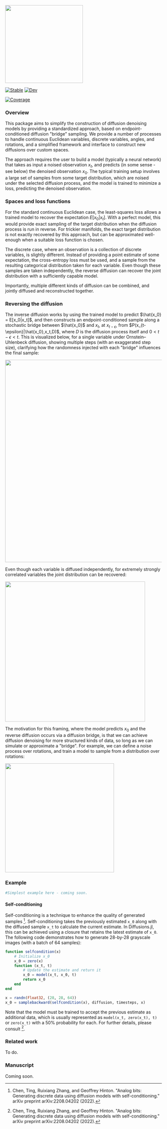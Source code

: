 
<img src="https://user-images.githubusercontent.com/1152087/229270888-239e6883-a405-4e4e-a976-efc8ce31e35e.svg" width="250">

[![Stable](https://img.shields.io/badge/docs-stable-blue.svg)](https://murrellb.github.io/Diffusions.jl/stable/)
[![Dev](https://img.shields.io/badge/docs-dev-blue.svg)](https://murrellb.github.io/Diffusions.jl/dev/)
<!--- [![Build Status](https://github.com/murrellb/Diffusions.jl/actions/workflows/CI.yml/badge.svg?branch=main)](https://github.com/murrellb/Diffusions.jl/actions/workflows/CI.yml?query=branch%3Amain)--->
[![Coverage](https://codecov.io/gh/murrellb/Diffusions.jl/branch/main/graph/badge.svg)](https://codecov.io/gh/murrellb/Diffusions.jl)

### Overview

This package aims to simplify the construction of diffusion denoising models by providing a standardized approach, based on endpoint-conditioned diffusion "bridge" sampling. We provide a number of processes to handle continuous Euclidean variables, discrete variables, angles, and rotations, and a simplified framework and interface to construct new diffusions over custom spaces.

The approach requires the user to build a model (typically a neural network) that takes as input a noised observation $x_t$, and predicts (in some sense - see below) the denoised observation $x_0$. The typical training setup involves a large set of samples from some target distribution, which are noised under the selected diffusion process, and the model is trained to minimize a loss, predicting the denoised observation.

### Spaces and loss functions

For the standard continuous Euclidean case, the least-squares loss allows a trained model to recover the expectation $E[x_0|x_t]$. With a perfect model, this would provide exact sampling of the target distribution when the diffusion process is run in reverse. For trickier manifolds, the exact target distribution is not exactly recovered by this approach, but can be approximated well-enough when a suitable loss function is chosen.

The discrete case, where an observation is a collection of discrete variables, is slightly different. Instead of providing a point estimate of some expectation, the cross-entropy loss must be used, and a sample from the resulting categorical distribution taken for each variable. Even though these samples are taken independently, the reverse diffusion can recover the joint distribution with a sufficiently capable model.

Importantly, multiple different kinds of diffusion can be combined, and jointly diffused and reconstructed together.

### Reversing the diffusion

The inverse diffusion works by using the trained model to predict $\hat{x_0} = E[x_0|x_t]$, and then constructs an endpoint-conditioned sample along a stochastic bridge between $\hat{x_0}$ and $x_t$, at $x_{t-\epsilon}$, from $P(x_{t-\epsilon}|\hat{x_0},x_t,D)$, where $D$ is the diffusion process itself and $0 < t-\epsilon < t$. This is visualized below, for a single variable under Ornstein–Uhlenbeck diffusion, showing multiple steps (with an exaggerated step size), clarifying how the randomness injected with each "bridge" influences the final sample:

<img src="https://user-images.githubusercontent.com/1152087/224138792-15dd802b-3e23-43bc-8e11-e332ce41d7a9.svg" width="650" background-color="white">

Even though each variable is diffused independently, for extremely strongly correlated variables the joint distribution can be recovered:

<img src="https://user-images.githubusercontent.com/1152087/224140026-870a42bb-94bf-48be-86ce-a639b44cd199.gif" width="450">

The motivation for this framing, where the model predicts $x_0$ and the reverse diffusion occurs via a diffusion bridge, is that we can achieve diffusion denoising for more structured kinds of data, so long as we can simulate or approximate a "bridge". For example, we can define a noise process over rotations, and train a model to sample from a distribution over rotations:

<img src="https://user-images.githubusercontent.com/1152087/225127295-2fe3c66e-e999-4b4b-a1d4-4041f98b0942.gif" width="350">


### Example

```julia
#Simplest example here - coming soon.
```

#### Self-conditioning

Self-conditioning is a technique to enhance the quality of generated samples
[^Chen22]. Self-conditioning takes the previously estimated `x_0` along with
the diffused sample `x_t` to calculate the current estimate. In Diffusions.jl,
this can be achieved using a closure that retains the latest estimate of `x_0`.
The following code demonstrates how to generate 28-by-28 grayscale images (with
a batch of 64 samples):
```julia
function selfcondition(x)
    # Initialize x_0
    x_0 = zero(x)  
    function (x_t, t)
        # Update the estimate and return it
        x_0 = model(x_t, x_0, t)
        return x_0
    end
end

x = randn(Float32, (28, 28, 64))
x_0 = samplebackward(selfcondition(x), diffusion, timesteps, x)
```

Note that the model must be trained to accept the previous estimate as
additional data, which is usually represented as `model(x_t, zero(x_t), t)` or
`zero(x_t)` with a 50% probability for each. For further details, please
consult [^Chen22].

[^Chen22]: Chen, Ting, Ruixiang Zhang, and Geoffrey Hinton. "Analog bits: Generating discrete data using diffusion models with self-conditioning." arXiv preprint arXiv:2208.04202 (2022).

### Related work

To do.

### Manuscript

Coming soon.
